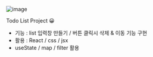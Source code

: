 ![image](https://github.com/billiweb/react_myproject/assets/119646235/5ef6d3ac-d295-485f-8658-a04a774f9963)

Todo List Project 😀

- 기능 : list 입력창 만들기 / 버튼 클릭시 삭제 & 이동 기능 구현
- 활용 : React / css / jsx
- useState / map / filter 활용
